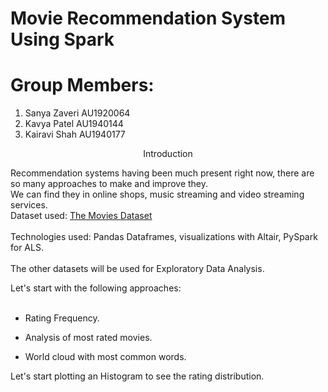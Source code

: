# Movie Recommendation System Using Spark
# **Group Members:**

1. Sanya Zaveri AU1920064
2. Kavya Patel AU1940144
3. Kairavi Shah AU1940177


<div class="h2"><center>Introduction</center></div>

Recommendation systems having been much present right now, there are so many approaches to make and improve they.<br>
We can find they in online shops, music streaming and video streaming services.<br>
Dataset used: [The Movies Dataset](https://www.kaggle.com/rounakbanik/the-movies-dataset) <br>
<br>
Technologies used: Pandas Dataframes, visualizations with Altair, PySpark for ALS.<br>
<br>
The other datasets will be used for Exploratory Data Analysis.

<div class="h3">Let's start with the following approaches: </div><br>

* Rating Frequency.

* Analysis of most rated movies.

* World cloud with most common words.

Let's start plotting an Histogram to see the rating distribution.
